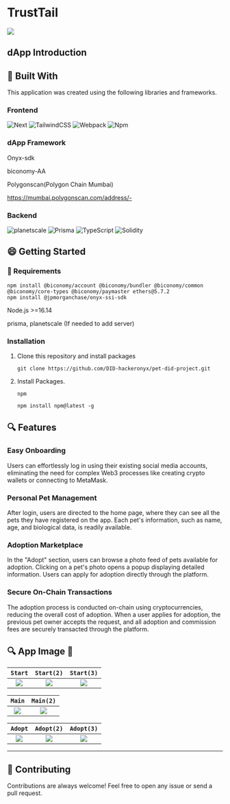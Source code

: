 # TrustTail

![](https://cdn.discordapp.com/attachments/897051367238139934/1160801938229690419/image.png?ex=6535fc0c&is=6523870c&hm=482eccbb565cd93c446cb033cfa8dfbc6849e61be75545438a699a77cb113763&)

## dApp Introduction

## :hammer: Built With

This application was created using the following libraries and frameworks.

### Frontend

![Next](https://img.shields.io/badge/Next.js-%2320232a.svg?style=for-the-badge&logo=Next.js&logoColor=%2361DAFB)
![TailwindCSS](https://img.shields.io/badge/tailwindcss-%2338B2AC.svg?style=for-the-badge&logo=tailwind-css&logoColor=white)
![Webpack](https://img.shields.io/badge/webpack-%238DD6F9.svg?style=for-the-badge&logo=webpack&logoColor=black)
![Npm](https://img.shields.io/badge/Npm-%232C8EBB.svg?style=for-the-badge&logo=Npm&logoColor=white)

### dApp Framework

Onyx-sdk

biconomy-AA

Polygonscan(Polygon Chain Mumbai)

https://mumbai.polygonscan.com/address/-

### Backend

![planetscale](https://img.shields.io/badge/PlanetScale-%230db7ed.svg?style=for-the-badge&logo=planetscale&logoColor=white)
![Prisma](https://img.shields.io/badge/Prisma-039BE5?style=for-the-badge&logo=Prisma&logoColor=white)
![TypeScript](https://img.shields.io/badge/typescript-%23007ACC.svg?style=for-the-badge&logo=typescript&logoColor=white)
![Solidity](https://img.shields.io/badge/Solidity-%23363636.svg?style=for-the-badge&logo=solidity&logoColor=white)

## :smile: Getting Started

### :battery: Requirements

```
npm install @biconomy/account @biconomy/bundler @biconomy/common @biconomy/core-types @biconomy/paymaster ethers@5.7.2
npm install @jpmorganchase/onyx-ssi-sdk
```

Node.js >=16.14

prisma, planetscale (If needed to add server)

### Installation

1. Clone this repository and install packages
   ```
   git clone https://github.com/DID-hackeronyx/pet-did-project.git
   ```
2. Install Packages.
   ```
   npm
   ```
   ```
   npm install npm@latest -g
   ```

## :mag: Features

### Easy Onboarding

Users can effortlessly log in using their existing social media accounts, eliminating the need for complex Web3 processes like creating crypto wallets or connecting to MetaMask.

### Personal Pet Management

After login, users are directed to the home page, where they can see all the pets they have registered on the app. Each pet's information, such as name, age, and biological data, is readily available.

### Adoption Marketplace

In the "Adopt" section, users can browse a photo feed of pets available for adoption. Clicking on a pet's photo opens a popup displaying detailed information. Users can apply for adoption directly through the platform.

### Secure On-Chain Transactions

The adoption process is conducted on-chain using cryptocurrencies, reducing the overall cost of adoption. When a user applies for adoption, the previous pet owner accepts the request, and all adoption and commission fees are securely transacted through the platform.

## :mag: App Image 🙈

|                                                                  `Start`                                                                   |                                                                 `Start(2)`                                                                 |                                                                    `Start(3)`                                                                    |
| :----------------------------------------------------------------------------------------------------------------------------------------: | :----------------------------------------------------------------------------------------------------------------------------------------: | :----------------------------------------------------------------------------------------------------------------------------------------------: |
| ![](https://media.discordapp.net/attachments/1151833522437365794/1160773865341988905/screencapture-localhost-3000-2023-10-09-11_59_21.png) | ![](https://media.discordapp.net/attachments/1151833522437365794/1160773865128075354/screencapture-localhost-3000-2023-10-09-11_59_29.png) | ![](https://media.discordapp.net/attachments/1151833522437365794/1160773864909963344/screencapture-localhost-3000-login-2023-10-09-11_59_44.png) |

|                                                                     `Main`                                                                      |                                                                    `Main(2)`                                                                    |
| :---------------------------------------------------------------------------------------------------------------------------------------------: | :---------------------------------------------------------------------------------------------------------------------------------------------: |
| ![](https://media.discordapp.net/attachments/1151833522437365794/1160773864654123129/screencapture-localhost-3000-main-2023-10-09-12_00_12.png) | ![](https://media.discordapp.net/attachments/1151833522437365794/1160773864654123129/screencapture-localhost-3000-main-2023-10-09-12_00_12.png) |

|                                             `Adopt`                                             |                                               `Adopt(2)`                                               |                                              `Adopt(3)`                                               |
| :---------------------------------------------------------------------------------------------: | :----------------------------------------------------------------------------------------------------: | :---------------------------------------------------------------------------------------------------: |
| ![](https://media.discordapp.net/attachments/1151833522437365794/1160607371761025124/adopt.png) | ![](https://media.discordapp.net/attachments/1151833522437365794/1160607371484209202/adopt_detail.png) | ![](https://media.discordapp.net/attachments/1151833522437365794/1160607370758586511/adopt_alarm.png) |

---

## 🎯 Contributing

Contributions are always welcome! Feel free to open any issue or send a pull request.
